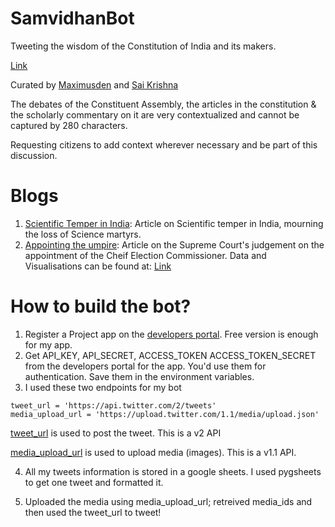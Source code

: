 # SamvidhanBot
Tweeting the wisdom of the Constitution of India and its makers.

[Link](https://twitter.com/SamvidhanBot)

Curated by [Maximusden](https://twitter.com/Maximusden) and [Sai Krishna](https://github.com/d-saikrishna)

The debates of the Constituent Assembly, the articles in the constitution & the scholarly commentary on it are very contextualized and cannot be captured by 280 characters.

Requesting citizens to add context wherever necessary and be part of this discussion.

# Blogs
1. [Scientific Temper in India](https://samvidhanbot.substack.com/p/scientific-temper-in-india): Article on Scientific temper in India, mourning the loss of Science martyrs.  
2. [Appointing the umpire](https://samvidhanbot.substack.com/p/appointing-the-umpire): Article on the Supreme Court's judgement on the appointment of the Cheif Election Commissioner. Data and Visualisations can be found at: [Link](https://github.com/d-saikrishna/SamvidhanBot/tree/main/Blogs/ElectionCommission)


# How to build the bot?

1. Register a Project app on the [developers portal](https://developer.twitter.com/en/portal/dashboard). Free version is enough for my app.
2. Get API_KEY, API_SECRET, ACCESS_TOKEN ACCESS_TOKEN_SECRET from the developers portal for the app. You'd use them for authentication. Save them in the environment variables. 
3. I used these two endpoints for my bot
```
tweet_url = 'https://api.twitter.com/2/tweets'
media_upload_url = 'https://upload.twitter.com/1.1/media/upload.json'
```
[tweet_url](https://developer.twitter.com/en/docs/twitter-api/tweets/manage-tweets/api-reference/post-tweets) is used to post the tweet. This is a v2 API

[media_upload_url](https://developer.twitter.com/en/docs/twitter-api/v1/media/upload-media/api-reference/post-media-upload) is used to upload media (images). This is a v1.1 API.

4. All my tweets information is stored in a google sheets. I used pygsheets to get one tweet and formatted it.

5. Uploaded the media using media_upload_url; retreived media_ids and then used the tweet_url to tweet!